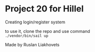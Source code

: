 # Project 20 for Hillel
Creating login/register system

to use it, clone the repo and use command <br>
`./vendor/bin/sail up`

Made by Ruslan Liakhovets
